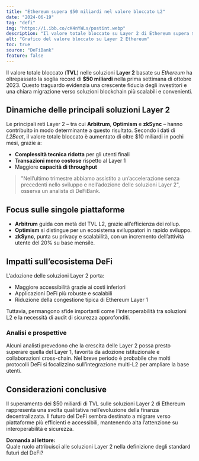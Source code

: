 ```yaml
---
title: "Ethereum supera $50 miliardi nel valore bloccato L2"
date: "2024-06-19"
tag: "defi"
img: "https://i.ibb.co/cK4nYWLs/postint.webp"
description: "Il valore totale bloccato su Layer 2 di Ethereum supera $50 miliardi a ottobre 2023."
alt: "Grafico del valore bloccato su Layer 2 Ethereum"
toc: true
source: "DeFiBank"
feature: false
---
```


Il valore totale bloccato (**TVL**) nelle soluzioni **Layer 2** basate su *Ethereum* ha oltrepassato la soglia record di **$50 miliardi** nella prima settimana di ottobre 2023. Questo traguardo evidenzia una crescente fiducia degli investitori e una chiara migrazione verso soluzioni blockchain più scalabili e convenienti.

## Dinamiche delle principali soluzioni Layer 2

Le principali reti Layer 2 – tra cui **Arbitrum**, **Optimism** e **zkSync** – hanno contribuito in modo determinante a questo risultato. Secondo i dati di *L2Beat*, il valore totale bloccato è aumentato di oltre $10 miliardi in pochi mesi, grazie a:

- **Complessità tecnica ridotta** per gli utenti finali
- **Transazioni meno costose** rispetto al Layer 1
- Maggiore **capacità di throughput**

> "Nell’ultimo trimestre abbiamo assistito a un’accelerazione senza precedenti nello sviluppo e nell’adozione delle soluzioni Layer 2", osserva un analista di DeFiBank.

## Focus sulle singole piattaforme

- **Arbitrum** guida con metà del TVL L2, grazie all’efficienza dei rollup.
- **Optimism** si distingue per un ecosistema sviluppatori in rapido sviluppo.
- **zkSync**, punta su privacy e scalabilità, con un incremento dell’attività utente del 20% su base mensile.

## Impatti sull’ecosistema DeFi

L’adozione delle soluzioni Layer 2 porta:

- Maggiore accessibilità grazie ai costi inferiori
- Applicazioni DeFi più robuste e scalabili
- Riduzione della congestione tipica di Ethereum Layer 1

Tuttavia, permangono sfide importanti come l’interoperabilità tra soluzioni L2 e la necessità di audit di sicurezza approfonditi.

### Analisi e prospettive

Alcuni analisti prevedono che la crescita delle Layer 2 possa presto superare quella del Layer 1, favorita da adozione istituzionale e collaborazioni cross-chain. Nel breve periodo è probabile che molti protocolli DeFi si focalizzino sull’integrazione multi-L2 per ampliare la base utenti.

## Considerazioni conclusive

Il superamento dei $50 miliardi di TVL sulle soluzioni Layer 2 di Ethereum rappresenta una svolta qualitativa nell’evoluzione della finanza decentralizzata. Il futuro del DeFi sembra destinato a migrare verso piattaforme più efficienti e accessibili, mantenendo alta l’attenzione su interoperabilità e sicurezza.

**Domanda al lettore:**  
Quale ruolo attribuisci alle soluzioni Layer 2 nella definizione degli standard futuri del DeFi?